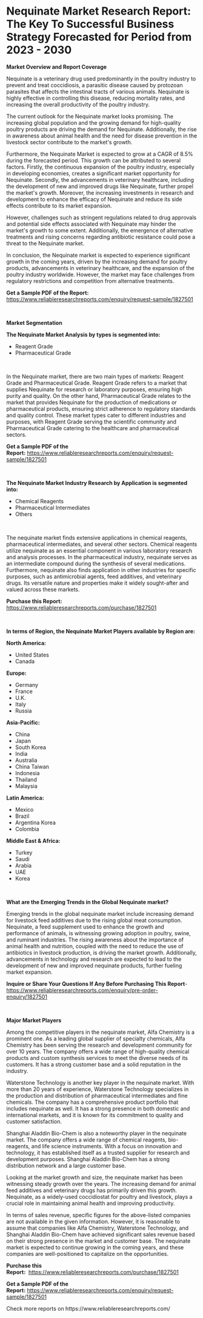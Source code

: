 <p><h1>Nequinate Market Research Report: The Key To Successful Business Strategy Forecasted for Period from 2023 - 2030</h1></p><p><strong>Market Overview and Report Coverage</strong></p>
<p><p>Nequinate is a veterinary drug used predominantly in the poultry industry to prevent and treat coccidiosis, a parasitic disease caused by protozoan parasites that affects the intestinal tracts of various animals. Nequinate is highly effective in controlling this disease, reducing mortality rates, and increasing the overall productivity of the poultry industry.</p><p>The current outlook for the Nequinate market looks promising. The increasing global population and the growing demand for high-quality poultry products are driving the demand for Nequinate. Additionally, the rise in awareness about animal health and the need for disease prevention in the livestock sector contribute to the market's growth. </p><p>Furthermore, the Nequinate Market is expected to grow at a CAGR of 8.5% during the forecasted period. This growth can be attributed to several factors. Firstly, the continuous expansion of the poultry industry, especially in developing economies, creates a significant market opportunity for Nequinate. Secondly, the advancements in veterinary healthcare, including the development of new and improved drugs like Nequinate, further propel the market's growth. Moreover, the increasing investments in research and development to enhance the efficacy of Nequinate and reduce its side effects contribute to its market expansion.</p><p>However, challenges such as stringent regulations related to drug approvals and potential side effects associated with Nequinate may hinder the market's growth to some extent. Additionally, the emergence of alternative treatments and rising concerns regarding antibiotic resistance could pose a threat to the Nequinate market.</p><p>In conclusion, the Nequinate market is expected to experience significant growth in the coming years, driven by the increasing demand for poultry products, advancements in veterinary healthcare, and the expansion of the poultry industry worldwide. However, the market may face challenges from regulatory restrictions and competition from alternative treatments.</p></p>
<p><strong>Get a Sample PDF of the Report:</strong> <a href="https://www.reliableresearchreports.com/enquiry/request-sample/1827501">https://www.reliableresearchreports.com/enquiry/request-sample/1827501</a></p>
<p>&nbsp;</p>
<p><strong>Market Segmentation</strong></p>
<p><strong>The Nequinate Market Analysis by types is segmented into:</strong></p>
<p><ul><li>Reagent Grade</li><li>Pharmaceutical Grade</li></ul></p>
<p>&nbsp;</p>
<p><p>In the Nequinate market, there are two main types of markets: Reagent Grade and Pharmaceutical Grade. Reagent Grade refers to a market that supplies Nequinate for research or laboratory purposes, ensuring high purity and quality. On the other hand, Pharmaceutical Grade relates to the market that provides Nequinate for the production of medications or pharmaceutical products, ensuring strict adherence to regulatory standards and quality control. These market types cater to different industries and purposes, with Reagent Grade serving the scientific community and Pharmaceutical Grade catering to the healthcare and pharmaceutical sectors.</p></p>
<p><strong>Get a Sample PDF of the Report:</strong>&nbsp;<a href="https://www.reliableresearchreports.com/enquiry/request-sample/1827501">https://www.reliableresearchreports.com/enquiry/request-sample/1827501</a></p>
<p>&nbsp;</p>
<p><strong>The Nequinate Market Industry Research by Application is segmented into:</strong></p>
<p><ul><li>Chemical Reagents</li><li>Pharmaceutical Intermediates</li><li>Others</li></ul></p>
<p>&nbsp;</p>
<p><p>The nequinate market finds extensive applications in chemical reagents, pharmaceutical intermediates, and several other sectors. Chemical reagents utilize nequinate as an essential component in various laboratory research and analysis processes. In the pharmaceutical industry, nequinate serves as an intermediate compound during the synthesis of several medications. Furthermore, nequinate also finds application in other industries for specific purposes, such as antimicrobial agents, feed additives, and veterinary drugs. Its versatile nature and properties make it widely sought-after and valued across these markets.</p></p>
<p><strong>Purchase this Report:</strong>&nbsp; <a href="https://www.reliableresearchreports.com/purchase/1827501">https://www.reliableresearchreports.com/purchase/1827501</a></p>
<p>&nbsp;</p>
<p><strong>In terms of Region, the Nequinate Market Players available by Region are:</strong></p>
<p>
    <p> <strong> North America: </strong>
        <ul>
            <li>United States</li>
            <li>Canada</li>
        </ul>
        </p> 
    <p> <strong> Europe: </strong>
        <ul>
            <li>Germany</li>
            <li>France</li>
            <li>U.K.</li>
            <li>Italy</li>
            <li>Russia</li>
        </ul>
        </p> 
    <p> <strong> Asia-Pacific: </strong>
        <ul>
            <li>China</li>
            <li>Japan</li>
            <li>South Korea</li>
            <li>India</li>
            <li>Australia</li>
            <li>China Taiwan</li>
            <li>Indonesia</li>
            <li>Thailand</li>
            <li>Malaysia</li>
        </ul>
        </p> 
    <p> <strong> Latin America: </strong>
        <ul>
            <li>Mexico</li>
            <li>Brazil</li>
            <li>Argentina Korea</li>
            <li>Colombia</li>
        </ul>
        </p> 
    <p> <strong> Middle East & Africa: </strong>
        <ul>
            <li>Turkey</li>
            <li>Saudi</li>
            <li>Arabia</li>
            <li>UAE</li>
            <li>Korea</li>
        </ul>
    </p>
    </p>
<p>&nbsp;</p>
<p><strong>What are the Emerging Trends in the Global Nequinate market?</strong></p>
<p><p>Emerging trends in the global nequinate market include increasing demand for livestock feed additives due to the rising global meat consumption. Nequinate, a feed supplement used to enhance the growth and performance of animals, is witnessing growing adoption in poultry, swine, and ruminant industries. The rising awareness about the importance of animal health and nutrition, coupled with the need to reduce the use of antibiotics in livestock production, is driving the market growth. Additionally, advancements in technology and research are expected to lead to the development of new and improved nequinate products, further fueling market expansion.</p></p>
<p><strong>Inquire or Share Your Questions If Any Before Purchasing This Report</strong>- <a href="https://www.reliableresearchreports.com/enquiry/pre-order-enquiry/1827501">https://www.reliableresearchreports.com/enquiry/pre-order-enquiry/1827501</a></p>
<p>&nbsp;</p>
<p><strong>Major Market Players</strong></p>
<p><p>Among the competitive players in the nequinate market, Alfa Chemistry is a prominent one. As a leading global supplier of specialty chemicals, Alfa Chemistry has been serving the research and development community for over 10 years. The company offers a wide range of high-quality chemical products and custom synthesis services to meet the diverse needs of its customers. It has a strong customer base and a solid reputation in the industry.</p><p>Waterstone Technology is another key player in the nequinate market. With more than 20 years of experience, Waterstone Technology specializes in the production and distribution of pharmaceutical intermediates and fine chemicals. The company has a comprehensive product portfolio that includes nequinate as well. It has a strong presence in both domestic and international markets, and it is known for its commitment to quality and customer satisfaction.</p><p>Shanghai Aladdin Bio-Chem is also a noteworthy player in the nequinate market. The company offers a wide range of chemical reagents, bio-reagents, and life science instruments. With a focus on innovation and technology, it has established itself as a trusted supplier for research and development purposes. Shanghai Aladdin Bio-Chem has a strong distribution network and a large customer base.</p><p>Looking at the market growth and size, the nequinate market has been witnessing steady growth over the years. The increasing demand for animal feed additives and veterinary drugs has primarily driven this growth. Nequinate, as a widely-used coccidiostat for poultry and livestock, plays a crucial role in maintaining animal health and improving productivity.</p><p>In terms of sales revenue, specific figures for the above-listed companies are not available in the given information. However, it is reasonable to assume that companies like Alfa Chemistry, Waterstone Technology, and Shanghai Aladdin Bio-Chem have achieved significant sales revenue based on their strong presence in the market and customer base. The nequinate market is expected to continue growing in the coming years, and these companies are well-positioned to capitalize on the opportunities.</p></p>
<p><strong>Purchase this Report:</strong>&nbsp;&nbsp;<a href="https://www.reliableresearchreports.com/purchase/1827501">https://www.reliableresearchreports.com/purchase/1827501</a></p>
<p></p>
<p><strong>Get a Sample PDF of the Report:</strong>&nbsp;<a href="https://www.reliableresearchreports.com/enquiry/request-sample/1827501">https://www.reliableresearchreports.com/enquiry/request-sample/1827501</a></p>
<p>Check more reports on https://www.reliableresearchreports.com/</p>